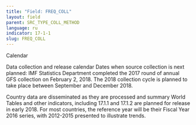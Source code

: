 ```yaml
---
title: "Field: FREQ_COLL"
layout: field
parent: SRC_TYPE_COLL_METHOD
language: ru
indicator: 17-1-1
slug: FREQ_COLL
---
```

Calendar

Data collection and release calendar
Dates when source collection is next planned: IMF Statistics Department completed the 2017 round of annual GFS collection on February 2, 2018. The 2018 collection cycle is planned to take place between September and December 2018. 

Country data are disseminated as they are processed and summary World Tables and other indicators, including 17.1.1 and 17.1.2 are planned for release in early 2018. For most countries, the reference year will be their Fiscal Year 2016 series, with 2012-2015 presented to illustrate trends.